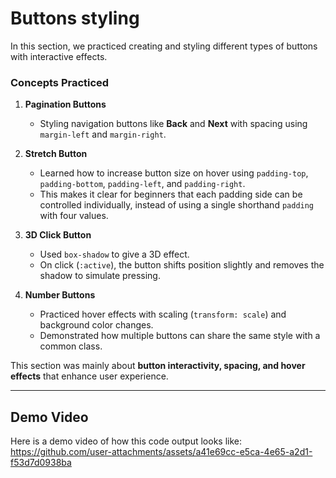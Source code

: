 # Buttons styling 

In this section, we practiced creating and styling different types of buttons with interactive effects.  

### Concepts Practiced  
1. **Pagination Buttons**  
   - Styling navigation buttons like **Back** and **Next** with spacing using `margin-left` and `margin-right`.  

2. **Stretch Button**  
   - Learned how to increase button size on hover using `padding-top`, `padding-bottom`, `padding-left`, and `padding-right`.  
   - This makes it clear for beginners that each padding side can be controlled individually, instead of using a single shorthand `padding` with four values.  

3. **3D Click Button**  
   - Used `box-shadow` to give a 3D effect.  
   - On click (`:active`), the button shifts position slightly and removes the shadow to simulate pressing.  

4. **Number Buttons**  
   - Practiced hover effects with scaling (`transform: scale`) and background color changes.  
   - Demonstrated how multiple buttons can share the same style with a common class.  

This section was mainly about **button interactivity, spacing, and hover effects** that enhance user experience.  

---

## Demo Video  

Here is a demo video of how this code output looks like:  
https://github.com/user-attachments/assets/a41e69cc-e5ca-4e65-a2d1-f53d7d0938ba
